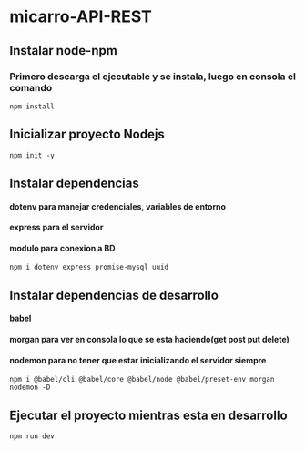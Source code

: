 # micarro-API-REST

## Instalar node-npm
### Primero descarga el ejecutable y se instala, luego en consola el comando
```
npm install 
```
## Inicializar proyecto Nodejs
```
npm init -y
```
## Instalar dependencias
#### dotenv para manejar credenciales, variables de entorno
#### express para el servidor
#### modulo para conexion a BD
```
npm i dotenv express promise-mysql uuid
```
## Instalar dependencias de desarrollo
#### babel
#### morgan para ver en consola lo que se esta haciendo(get post put delete)
#### nodemon para no tener que estar inicializando el servidor siempre
```
npm i @babel/cli @babel/core @babel/node @babel/preset-env morgan nodemon -D
```
## Ejecutar el proyecto mientras esta en desarrollo
```
npm run dev
```

